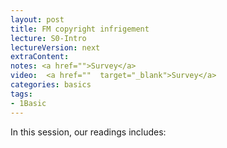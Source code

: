 ```yaml
---
layout: post
title: FM copyright infrigement 
lecture: S0-Intro
lectureVersion: next
extraContent: 
notes: <a href="">Survey</a>
video:  <a href=""  target="_blank">Survey</a>
categories: basics
tags:
- 1Basic
---
```


In this session, our readings includes: 
